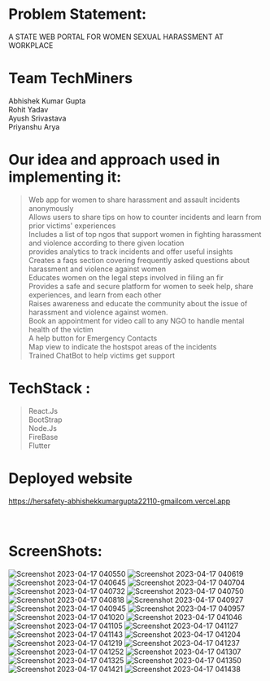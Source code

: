#  Problem Statement: <br/>
A STATE WEB PORTAL FOR WOMEN SEXUAL HARASSMENT AT WORKPLACE

#  Team TechMiners

Abhishek Kumar Gupta <br/>
Rohit Yadav            
Ayush Srivastava     
Priyanshu Arya       


#  Our idea and approach used in implementing it:

> Web app for women to share harassment and assault incidents anonymously<br/>
> Allows users to share tips on how to counter incidents and learn from prior victims' experiences <br/>
> Includes a list of top ngos that support women in fighting harassment and violence according to there given location <br/>
> provides analytics to track incidents and offer useful insights <br/>
> Creates a faqs section covering frequently asked questions about harassment and violence against women <br/>
> Educates women on the legal steps involved in filing an fir <br/>
> Provides a safe and secure platform for women to seek help, share experiences, and learn from each other <br/>
> Raises awareness and educate the community about the issue of harassment and violence against women. <br/>
> Book an appointment for video call to any NGO to handle mental health of the victim <br/>
> A help button for Emergency Contacts <br/>
> Map view to indicate the hostspot areas of the incidents <br/>
> Trained ChatBot to help victims get support<br/>


#  TechStack :
> React.Js <br/>
> BootStrap <br/>
> Node.Js   <br/>
> FireBase <br/>
> Flutter <br/>
# Deployed website

https://hersafety-abhishekkumargupta22110-gmailcom.vercel.app <br/><br/><br/>
# ScreenShots:
![Screenshot 2023-04-17 040550](https://user-images.githubusercontent.com/100848632/232347671-a718e8fd-fc15-4656-9879-f4b737c2534f.png)
![Screenshot 2023-04-17 040619](https://user-images.githubusercontent.com/100848632/232347697-c2346197-3f7c-4dab-9b9c-d6a9afa849e5.png)
![Screenshot 2023-04-17 040645](https://user-images.githubusercontent.com/100848632/232347709-822fae46-f5f5-4e4d-b43c-c73752e98b48.png)
![Screenshot 2023-04-17 040704](https://user-images.githubusercontent.com/100848632/232347719-7ba8ae82-f20e-4c43-880a-50105b12e124.png)
![Screenshot 2023-04-17 040732](https://user-images.githubusercontent.com/100848632/232347722-71fe62f1-d79d-4a27-8afd-d44720b383ba.png)
![Screenshot 2023-04-17 040750](https://user-images.githubusercontent.com/100848632/232347724-57e9e054-0d22-46e1-a4c5-6bc6c31ba726.png)
![Screenshot 2023-04-17 040818](https://user-images.githubusercontent.com/100848632/232347726-1965d615-bf73-4b13-a339-9be8c448bb64.png)
![Screenshot 2023-04-17 040927](https://user-images.githubusercontent.com/100848632/232347729-0280e7d0-b403-4309-9076-ceae432a5c79.png)
![Screenshot 2023-04-17 040945](https://user-images.githubusercontent.com/100848632/232347733-6861be02-e2e5-4819-a1b2-f1c063342dba.png)
![Screenshot 2023-04-17 040957](https://user-images.githubusercontent.com/100848632/232347734-41ef7395-9cdc-4f4f-b1ae-4a61d10c8860.png)
![Screenshot 2023-04-17 041020](https://user-images.githubusercontent.com/100848632/232347738-fe7cbdf5-1a38-4b9e-94f4-66f9fae926cb.png)
![Screenshot 2023-04-17 041046](https://user-images.githubusercontent.com/100848632/232347746-2586e906-65ec-47fc-bea5-7dbeaf5c3ad6.png)
![Screenshot 2023-04-17 041105](https://user-images.githubusercontent.com/100848632/232347752-4cefe228-b267-419d-99da-6f8fcc33058f.png)
![Screenshot 2023-04-17 041127](https://user-images.githubusercontent.com/100848632/232347772-3161ea87-89b5-4412-b0a1-7499d126a0aa.png)
![Screenshot 2023-04-17 041143](https://user-images.githubusercontent.com/100848632/232347776-d09ac398-f44e-42b0-ac00-f494eb6edcce.png)
![Screenshot 2023-04-17 041204](https://user-images.githubusercontent.com/100848632/232347780-0f29ae81-b4a5-444e-9e24-edc707f664f1.png)
![Screenshot 2023-04-17 041219](https://user-images.githubusercontent.com/100848632/232347786-f5791f84-aedd-49e4-b1ea-512ba0924c53.png)
![Screenshot 2023-04-17 041237](https://user-images.githubusercontent.com/100848632/232347802-ae039a1f-f906-47ac-8921-c1d73367d17c.png)
![Screenshot 2023-04-17 041252](https://user-images.githubusercontent.com/100848632/232347807-5ed577d3-8e2d-440f-8f6a-7dba5821fcee.png)
![Screenshot 2023-04-17 041307](https://user-images.githubusercontent.com/100848632/232347808-f6c60d6f-516a-4b6c-b005-bbf5a77dd2b9.png)
![Screenshot 2023-04-17 041325](https://user-images.githubusercontent.com/100848632/232347810-2dc86263-7c90-4b2b-b49f-d4da27d8ad44.png)
![Screenshot 2023-04-17 041350](https://user-images.githubusercontent.com/100848632/232347813-fe0e8398-f76b-4314-aee8-5b8ea7de84f3.png)
![Screenshot 2023-04-17 041421](https://user-images.githubusercontent.com/100848632/232347821-1ab31f34-ae30-47f8-9c28-82d3c59f49af.png)
![Screenshot 2023-04-17 041438](https://user-images.githubusercontent.com/100848632/232347827-2e8ff77d-b7df-4bd4-81de-5df3de2053e0.png)
